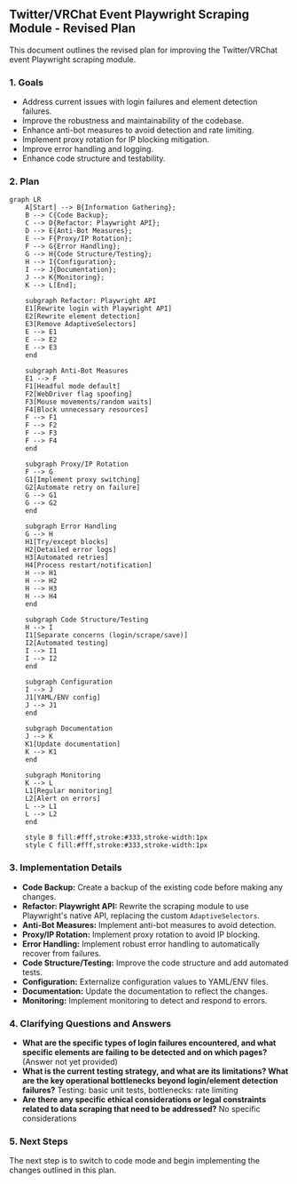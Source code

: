 ## Twitter/VRChat Event Playwright Scraping Module - Revised Plan

This document outlines the revised plan for improving the Twitter/VRChat event Playwright scraping module.

### 1. Goals

*   Address current issues with login failures and element detection failures.
*   Improve the robustness and maintainability of the codebase.
*   Enhance anti-bot measures to avoid detection and rate limiting.
*   Implement proxy rotation for IP blocking mitigation.
*   Improve error handling and logging.
*   Enhance code structure and testability.

### 2. Plan

```mermaid
graph LR
    A[Start] --> B{Information Gathering};
    B --> C{Code Backup};
    C --> D{Refactor: Playwright API};
    D --> E{Anti-Bot Measures};
    E --> F{Proxy/IP Rotation};
    F --> G{Error Handling};
    G --> H{Code Structure/Testing};
    H --> I{Configuration};
    I --> J{Documentation};
    J --> K{Monitoring};
    K --> L[End];

    subgraph Refactor: Playwright API
    E1[Rewrite login with Playwright API]
    E2[Rewrite element detection]
    E3[Remove AdaptiveSelectors]
    E --> E1
    E --> E2
    E --> E3
    end

    subgraph Anti-Bot Measures
    E1 --> F
    F1[Headful mode default]
    F2[WebDriver flag spoofing]
    F3[Mouse movements/random waits]
    F4[Block unnecessary resources]
    F --> F1
    F --> F2
    F --> F3
    F --> F4
    end

    subgraph Proxy/IP Rotation
    F --> G
    G1[Implement proxy switching]
    G2[Automate retry on failure]
    G --> G1
    G --> G2
    end

    subgraph Error Handling
    G --> H
    H1[Try/except blocks]
    H2[Detailed error logs]
    H3[Automated retries]
    H4[Process restart/notification]
    H --> H1
    H --> H2
    H --> H3
    H --> H4
    end

    subgraph Code Structure/Testing
    H --> I
    I1[Separate concerns (login/scrape/save)]
    I2[Automated testing]
    I --> I1
    I --> I2
    end

    subgraph Configuration
    I --> J
    J1[YAML/ENV config]
    J --> J1
    end

    subgraph Documentation
    J --> K
    K1[Update documentation]
    K --> K1
    end

    subgraph Monitoring
    K --> L
    L1[Regular monitoring]
    L2[Alert on errors]
    L --> L1
    L --> L2
    end

    style B fill:#fff,stroke:#333,stroke-width:1px
    style C fill:#fff,stroke:#333,stroke-width:1px
```

### 3. Implementation Details

*   **Code Backup:** Create a backup of the existing code before making any changes.
*   **Refactor: Playwright API:** Rewrite the scraping module to use Playwright's native API, replacing the custom `AdaptiveSelectors`.
*   **Anti-Bot Measures:** Implement anti-bot measures to avoid detection.
*   **Proxy/IP Rotation:** Implement proxy rotation to avoid IP blocking.
*   **Error Handling:** Implement robust error handling to automatically recover from failures.
*   **Code Structure/Testing:** Improve the code structure and add automated tests.
*   **Configuration:** Externalize configuration values to YAML/ENV files.
*   **Documentation:** Update the documentation to reflect the changes.
*   **Monitoring:** Implement monitoring to detect and respond to errors.

### 4. Clarifying Questions and Answers

*   **What are the specific types of login failures encountered, and what specific elements are failing to be detected and on which pages?** (Answer not yet provided)
*   **What is the current testing strategy, and what are its limitations? What are the key operational bottlenecks beyond login/element detection failures?** Testing: basic unit tests, bottlenecks: rate limiting
*   **Are there any specific ethical considerations or legal constraints related to data scraping that need to be addressed?** No specific considerations

### 5. Next Steps

The next step is to switch to code mode and begin implementing the changes outlined in this plan.
